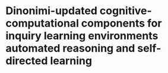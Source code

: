 # Dinonimi-updated cognitive-computational components for inquiry learning environments automated reasoning and self-directed learning 
